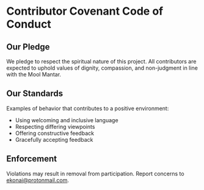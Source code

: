 # Contributor Covenant Code of Conduct

## Our Pledge
We pledge to respect the spiritual nature of this project. All contributors are expected to uphold values of dignity, compassion, and non-judgment in line with the Mool Mantar.

## Our Standards
Examples of behavior that contributes to a positive environment:
- Using welcoming and inclusive language
- Respecting differing viewpoints
- Offering constructive feedback
- Gracefully accepting feedback

## Enforcement
Violations may result in removal from participation. Report concerns to ekonai@protonmail.com.
